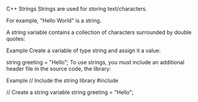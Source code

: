 C++ Strings
Strings are used for storing text/characters.

For example, "Hello World" is a string.

A string variable contains a collection of characters surrounded by double quotes:

Example
Create a variable of type string and assign it a value:

string greeting = "Hello";
To use strings, you must include an additional header file in the source code, the <string> library:

Example
// Include the string library
#include <string>

// Create a string variable
string greeting = "Hello";